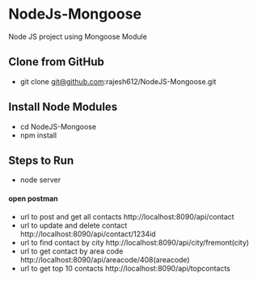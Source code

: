 # NodeJs-Mongoose
Node JS project using Mongoose Module
## Clone from GitHub
- git clone git@github.com:rajesh612/NodeJS-Mongoose.git

## Install Node Modules
- cd NodeJS-Mongoose
- npm install

## Steps to Run
- node server

#### open postman
- url to post and get all contacts http://localhost:8090/api/contact
- url to update and delete contact http://localhost:8090/api/contact/1234id
- url to find contact by city http://localhost:8090/api/city/fremont(city)
- url to get contact by area code http://localhost:8090/api/areacode/408(areacode)
- url to get top 10 contacts http://localhost:8090/api/topcontacts
